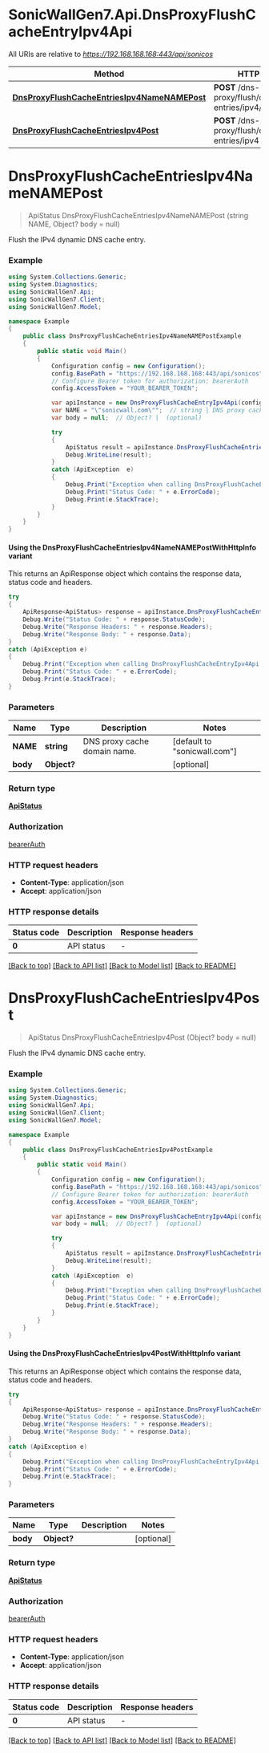 # SonicWallGen7.Api.DnsProxyFlushCacheEntryIpv4Api

All URIs are relative to *https://192.168.168.168:443/api/sonicos*

| Method | HTTP request | Description |
|--------|--------------|-------------|
| [**DnsProxyFlushCacheEntriesIpv4NameNAMEPost**](DnsProxyFlushCacheEntryIpv4Api.md#dnsproxyflushcacheentriesipv4namenamepost) | **POST** /dns-proxy/flush/cache-entries/ipv4/name/{NAME} |  |
| [**DnsProxyFlushCacheEntriesIpv4Post**](DnsProxyFlushCacheEntryIpv4Api.md#dnsproxyflushcacheentriesipv4post) | **POST** /dns-proxy/flush/cache-entries/ipv4 |  |

<a id="dnsproxyflushcacheentriesipv4namenamepost"></a>
# **DnsProxyFlushCacheEntriesIpv4NameNAMEPost**
> ApiStatus DnsProxyFlushCacheEntriesIpv4NameNAMEPost (string NAME, Object? body = null)



Flush the IPv4 dynamic DNS cache entry.

### Example
```csharp
using System.Collections.Generic;
using System.Diagnostics;
using SonicWallGen7.Api;
using SonicWallGen7.Client;
using SonicWallGen7.Model;

namespace Example
{
    public class DnsProxyFlushCacheEntriesIpv4NameNAMEPostExample
    {
        public static void Main()
        {
            Configuration config = new Configuration();
            config.BasePath = "https://192.168.168.168:443/api/sonicos";
            // Configure Bearer token for authorization: bearerAuth
            config.AccessToken = "YOUR_BEARER_TOKEN";

            var apiInstance = new DnsProxyFlushCacheEntryIpv4Api(config);
            var NAME = "\"sonicwall.com\"";  // string | DNS proxy cache domain name. (default to "sonicwall.com")
            var body = null;  // Object? |  (optional) 

            try
            {
                ApiStatus result = apiInstance.DnsProxyFlushCacheEntriesIpv4NameNAMEPost(NAME, body);
                Debug.WriteLine(result);
            }
            catch (ApiException  e)
            {
                Debug.Print("Exception when calling DnsProxyFlushCacheEntryIpv4Api.DnsProxyFlushCacheEntriesIpv4NameNAMEPost: " + e.Message);
                Debug.Print("Status Code: " + e.ErrorCode);
                Debug.Print(e.StackTrace);
            }
        }
    }
}
```

#### Using the DnsProxyFlushCacheEntriesIpv4NameNAMEPostWithHttpInfo variant
This returns an ApiResponse object which contains the response data, status code and headers.

```csharp
try
{
    ApiResponse<ApiStatus> response = apiInstance.DnsProxyFlushCacheEntriesIpv4NameNAMEPostWithHttpInfo(NAME, body);
    Debug.Write("Status Code: " + response.StatusCode);
    Debug.Write("Response Headers: " + response.Headers);
    Debug.Write("Response Body: " + response.Data);
}
catch (ApiException e)
{
    Debug.Print("Exception when calling DnsProxyFlushCacheEntryIpv4Api.DnsProxyFlushCacheEntriesIpv4NameNAMEPostWithHttpInfo: " + e.Message);
    Debug.Print("Status Code: " + e.ErrorCode);
    Debug.Print(e.StackTrace);
}
```

### Parameters

| Name | Type | Description | Notes |
|------|------|-------------|-------|
| **NAME** | **string** | DNS proxy cache domain name. | [default to &quot;sonicwall.com&quot;] |
| **body** | **Object?** |  | [optional]  |

### Return type

[**ApiStatus**](ApiStatus.md)

### Authorization

[bearerAuth](../README.md#bearerAuth)

### HTTP request headers

 - **Content-Type**: application/json
 - **Accept**: application/json


### HTTP response details
| Status code | Description | Response headers |
|-------------|-------------|------------------|
| **0** | API status |  -  |

[[Back to top]](#) [[Back to API list]](../README.md#documentation-for-api-endpoints) [[Back to Model list]](../README.md#documentation-for-models) [[Back to README]](../README.md)

<a id="dnsproxyflushcacheentriesipv4post"></a>
# **DnsProxyFlushCacheEntriesIpv4Post**
> ApiStatus DnsProxyFlushCacheEntriesIpv4Post (Object? body = null)



Flush the IPv4 dynamic DNS cache entry.

### Example
```csharp
using System.Collections.Generic;
using System.Diagnostics;
using SonicWallGen7.Api;
using SonicWallGen7.Client;
using SonicWallGen7.Model;

namespace Example
{
    public class DnsProxyFlushCacheEntriesIpv4PostExample
    {
        public static void Main()
        {
            Configuration config = new Configuration();
            config.BasePath = "https://192.168.168.168:443/api/sonicos";
            // Configure Bearer token for authorization: bearerAuth
            config.AccessToken = "YOUR_BEARER_TOKEN";

            var apiInstance = new DnsProxyFlushCacheEntryIpv4Api(config);
            var body = null;  // Object? |  (optional) 

            try
            {
                ApiStatus result = apiInstance.DnsProxyFlushCacheEntriesIpv4Post(body);
                Debug.WriteLine(result);
            }
            catch (ApiException  e)
            {
                Debug.Print("Exception when calling DnsProxyFlushCacheEntryIpv4Api.DnsProxyFlushCacheEntriesIpv4Post: " + e.Message);
                Debug.Print("Status Code: " + e.ErrorCode);
                Debug.Print(e.StackTrace);
            }
        }
    }
}
```

#### Using the DnsProxyFlushCacheEntriesIpv4PostWithHttpInfo variant
This returns an ApiResponse object which contains the response data, status code and headers.

```csharp
try
{
    ApiResponse<ApiStatus> response = apiInstance.DnsProxyFlushCacheEntriesIpv4PostWithHttpInfo(body);
    Debug.Write("Status Code: " + response.StatusCode);
    Debug.Write("Response Headers: " + response.Headers);
    Debug.Write("Response Body: " + response.Data);
}
catch (ApiException e)
{
    Debug.Print("Exception when calling DnsProxyFlushCacheEntryIpv4Api.DnsProxyFlushCacheEntriesIpv4PostWithHttpInfo: " + e.Message);
    Debug.Print("Status Code: " + e.ErrorCode);
    Debug.Print(e.StackTrace);
}
```

### Parameters

| Name | Type | Description | Notes |
|------|------|-------------|-------|
| **body** | **Object?** |  | [optional]  |

### Return type

[**ApiStatus**](ApiStatus.md)

### Authorization

[bearerAuth](../README.md#bearerAuth)

### HTTP request headers

 - **Content-Type**: application/json
 - **Accept**: application/json


### HTTP response details
| Status code | Description | Response headers |
|-------------|-------------|------------------|
| **0** | API status |  -  |

[[Back to top]](#) [[Back to API list]](../README.md#documentation-for-api-endpoints) [[Back to Model list]](../README.md#documentation-for-models) [[Back to README]](../README.md)

